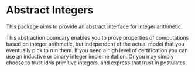 # Abstract Integers

This package aims to provide an abstract interface for integer
arithmetic.

This abstraction boundary enables you to prove properties of
computations based on integer arithmetic, but independent of the
actual model that you eventually pick to run them.  If you need a high
level of certification you can use an inductive or binary integer
implementation.  Or you may simply choose to trust idris primitive
integers, and express that trust in postulates.

